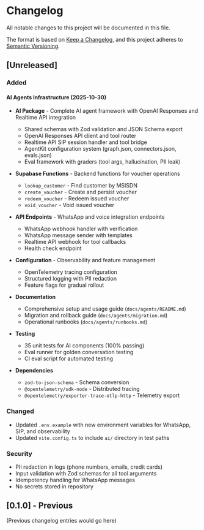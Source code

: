 # Changelog

All notable changes to this project will be documented in this file.

The format is based on [Keep a Changelog](https://keepachangelog.com/en/1.0.0/),
and this project adheres to [Semantic Versioning](https://semver.org/spec/v2.0.0.html).

## [Unreleased]

### Added

#### AI Agents Infrastructure (2025-10-30)

- **AI Package** - Complete AI agent framework with OpenAI Responses and Realtime API integration
  - Shared schemas with Zod validation and JSON Schema export
  - OpenAI Responses API client and tool router
  - Realtime API SIP session handler and tool bridge
  - AgentKit configuration system (graph.json, connectors.json, evals.json)
  - Eval framework with graders (tool args, hallucination, PII leak)

- **Supabase Functions** - Backend functions for voucher operations
  - `lookup_customer` - Find customer by MSISDN
  - `create_voucher` - Create and persist voucher
  - `redeem_voucher` - Redeem issued voucher
  - `void_voucher` - Void issued voucher

- **API Endpoints** - WhatsApp and voice integration endpoints
  - WhatsApp webhook handler with verification
  - WhatsApp message sender with templates
  - Realtime API webhook for tool callbacks
  - Health check endpoint

- **Configuration** - Observability and feature management
  - OpenTelemetry tracing configuration
  - Structured logging with PII redaction
  - Feature flags for gradual rollout

- **Documentation**
  - Comprehensive setup and usage guide (`docs/agents/README.md`)
  - Migration and rollback guide (`docs/agents/migration.md`)
  - Operational runbooks (`docs/agents/runbooks.md`)

- **Testing**
  - 35 unit tests for AI components (100% passing)
  - Eval runner for golden conversation testing
  - CI eval script for automated testing

- **Dependencies**
  - `zod-to-json-schema` - Schema conversion
  - `@opentelemetry/sdk-node` - Distributed tracing
  - `@opentelemetry/exporter-trace-otlp-http` - Telemetry export

### Changed

- Updated `.env.example` with new environment variables for WhatsApp, SIP, and observability
- Updated `vite.config.ts` to include `ai/` directory in test paths

### Security

- PII redaction in logs (phone numbers, emails, credit cards)
- Input validation with Zod schemas for all tool arguments
- Idempotency handling for WhatsApp messages
- No secrets stored in repository

## [0.1.0] - Previous

(Previous changelog entries would go here)

